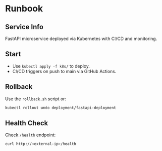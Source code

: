 # Runbook

## Service Info
FastAPI microservice deployed via Kubernetes with CI/CD and monitoring.

## Start
- Use `kubectl apply -f k8s/` to deploy.
- CI/CD triggers on push to main via GitHub Actions.

## Rollback
Use the `rollback.sh` script or:

```bash
kubectl rollout undo deployment/fastapi-deployment
```

## Health Check
Check `/health` endpoint:
```bash
curl http://<external-ip>/health
```

